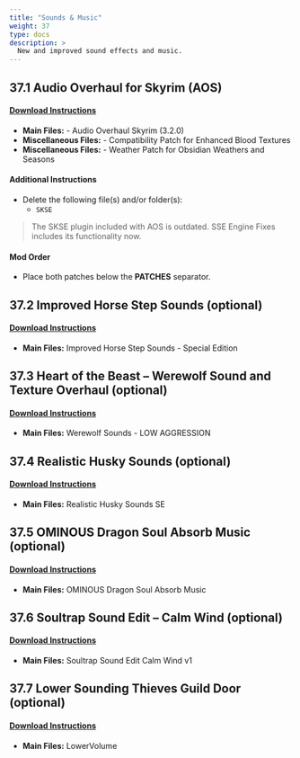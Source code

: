 ```yaml
---
title: "Sounds & Music"
weight: 37
type: docs
description: >
  New and improved sound effects and music.
---
```


## 37.1 Audio Overhaul for Skyrim (AOS)

#### [Download Instructions](https://www.nexusmods.com/skyrimspecialedition/mods/12466?tab=files)

* **Main Files:** - Audio Overhaul Skyrim (3.2.0)
* **Miscellaneous Files:** - Compatibility Patch for Enhanced Blood Textures
* **Miscellaneous Files:** - Weather Patch for Obsidian Weathers and Seasons

#### Additional Instructions

* Delete the following file(s) and/or folder(s):
  * `SKSE`

> The SKSE plugin included with AOS is outdated. SSE Engine Fixes includes its functionality now.

#### Mod Order

* Place both patches below the **PATCHES** separator.

## 37.2 Improved Horse Step Sounds (optional)

#### [Download Instructions](https://www.nexusmods.com/skyrimspecialedition/mods/848?tab=files)

* **Main Files:** Improved Horse Step Sounds - Special Edition

## 37.3 Heart of the Beast – Werewolf Sound and Texture Overhaul (optional)

#### [Download Instructions](https://www.nexusmods.com/skyrim/mods/13779?tab=files)

* **Main Files:** Werewolf Sounds - LOW AGGRESSION

## 37.4 Realistic Husky Sounds (optional)

#### [Download Instructions](https://www.nexusmods.com/skyrimspecialedition/mods/11038?tab=files)

* **Main Files:** Realistic Husky Sounds SE

## 37.5 OMINOUS Dragon Soul Absorb Music (optional)

#### [Download Instructions](https://www.nexusmods.com/skyrim/mods/60767?tab=files)

* **Main Files:** OMINOUS Dragon Soul Absorb Music

## 37.6 Soultrap Sound Edit – Calm Wind (optional)

#### [Download Instructions](https://www.nexusmods.com/skyrimspecialedition/mods/8017?tab=files)

* **Main Files:** Soultrap Sound Edit Calm Wind v1

## 37.7 Lower Sounding Thieves Guild Door (optional)

#### [Download Instructions](https://www.nexusmods.com/skyrim/mods/1826?tab=files)

* **Main Files:** LowerVolume
